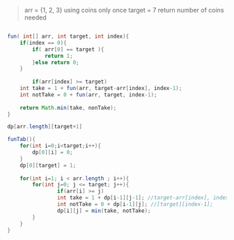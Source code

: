 > arr = {1, 2, 3}
> using coins only once
> target = 7
> return number of coins needed 

```java

fun( int[] arr, int target, int index){
	if(index == 0){
		if( arr[0] == target ){
			return 1;
		}else return 0;	
	}
		
		if(arr[index] >= target)
	int take = 1 + fun(arr, target-arr[index], index-1);
	int notTake = 0 + fun(arr, target, index-1);
	
	return Math.min(take, nonTake);
}
```

``` java
dp[arr.length][target+1]

funTab(){
	for(int i=0;i<target;i++){
		dp[0][i] = 0;
	}
	dp[0][target] = 1;
	
	for(int i=1; i < arr.length ; i++){
		for(int j=0; j <= target; j++){
				if(arr[i] >= j)
				int take = 1 + dp[i-1][j-1]; //target-arr[index], index-1];
				int notTake = 0 + dp[i-1][j]; //[target][index-1];
				dp[i][j] = min(take, notTake);
		}
	}
}
	
```



